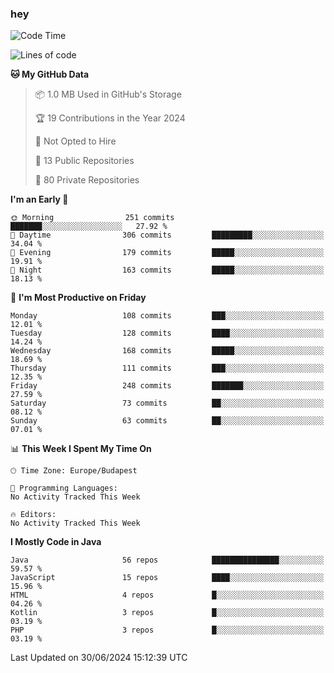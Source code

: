 ### hey

<!--START_SECTION:waka-->
![Code Time](http://img.shields.io/badge/Code%20Time-984%20hrs%2053%20mins-blue)

![Lines of code](https://img.shields.io/badge/From%20Hello%20World%20I%27ve%20Written-1.0%20million%20lines%20of%20code-blue)

**🐱 My GitHub Data** 

> 📦 1.0 MB Used in GitHub's Storage 
 > 
> 🏆 19 Contributions in the Year 2024
 > 
> 🚫 Not Opted to Hire
 > 
> 📜 13 Public Repositories 
 > 
> 🔑 80 Private Repositories 
 > 
**I'm an Early 🐤** 

```text
🌞 Morning                251 commits         ███████░░░░░░░░░░░░░░░░░░   27.92 % 
🌆 Daytime                306 commits         █████████░░░░░░░░░░░░░░░░   34.04 % 
🌃 Evening                179 commits         █████░░░░░░░░░░░░░░░░░░░░   19.91 % 
🌙 Night                  163 commits         █████░░░░░░░░░░░░░░░░░░░░   18.13 % 
```
📅 **I'm Most Productive on Friday** 

```text
Monday                   108 commits         ███░░░░░░░░░░░░░░░░░░░░░░   12.01 % 
Tuesday                  128 commits         ████░░░░░░░░░░░░░░░░░░░░░   14.24 % 
Wednesday                168 commits         █████░░░░░░░░░░░░░░░░░░░░   18.69 % 
Thursday                 111 commits         ███░░░░░░░░░░░░░░░░░░░░░░   12.35 % 
Friday                   248 commits         ███████░░░░░░░░░░░░░░░░░░   27.59 % 
Saturday                 73 commits          ██░░░░░░░░░░░░░░░░░░░░░░░   08.12 % 
Sunday                   63 commits          ██░░░░░░░░░░░░░░░░░░░░░░░   07.01 % 
```


📊 **This Week I Spent My Time On** 

```text
🕑︎ Time Zone: Europe/Budapest

💬 Programming Languages: 
No Activity Tracked This Week

🔥 Editors: 
No Activity Tracked This Week
```

**I Mostly Code in Java** 

```text
Java                     56 repos            ███████████████░░░░░░░░░░   59.57 % 
JavaScript               15 repos            ████░░░░░░░░░░░░░░░░░░░░░   15.96 % 
HTML                     4 repos             █░░░░░░░░░░░░░░░░░░░░░░░░   04.26 % 
Kotlin                   3 repos             █░░░░░░░░░░░░░░░░░░░░░░░░   03.19 % 
PHP                      3 repos             █░░░░░░░░░░░░░░░░░░░░░░░░   03.19 % 
```




 Last Updated on 30/06/2024 15:12:39 UTC
<!--END_SECTION:waka-->
